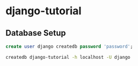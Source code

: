 # django-tutorial

## Database Setup
```sql
create user django createdb password 'password';
```

```bash
createdb django-tutorial -h localhost -U django
```
